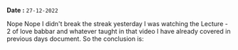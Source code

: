 **Date :** `27-12-2022`

Nope Nope I didn't break the streak yesterday I was watching the Lecture - 2 of love babbar and whatever taught in that video I have already covered in previous days document.
So the conclusion is:
